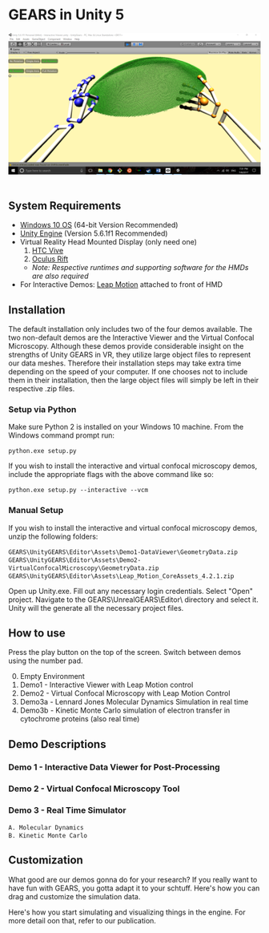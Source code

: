 # GEARS in Unity 5

<div align="center">
     <img src="./images/InteractiveViewer.png"/> 
</div><br>

## System Requirements
* [Windows 10 OS](https://www.microsoft.com/en-us/windows/) (64-bit Version Recommended)
* [Unity Engine](https://unity3d.com/) (Version 5.6.1f1 Recommended)
* Virtual Reality Head Mounted Display (only need one)
  1. [HTC Vive](https://www.vive.com/)
  2. [Oculus Rift](https://www.oculus.com/)
  * *Note: Respective runtimes and supporting software for the HMDs are also required*
* For Interactive Demos: [Leap Motion](https://www.leapmotion.com/) attached to front of HMD

## Installation
The default installation only includes two of the four demos available. The two non-default demos are the Interactive Viewer and the Virtual Confocal Microscopy. Although these demos provide considerable insight on the strengths of Unity GEARS in VR, they utilize large object files to represent our data meshes. Therefore their installation steps may take extra time depending on the speed of your computer. If one chooses not to include them in their installation, then the large object files will simply be left in their respective .zip files.

### Setup via Python
Make sure Python 2 is installed on your Windows 10 machine. From the Windows command prompt run:
```
python.exe setup.py
```
If you wish to install the interactive and virtual confocal microscopy demos, include the appropriate flags with the above command like so:
```
python.exe setup.py --interactive --vcm
```
### Manual Setup
If you wish to install the interactive and virtual confocal microscopy demos, unzip the following folders:
```
GEARS\UnityGEARS\Editor\Assets\Demo1-DataViewer\GeometryData.zip
GEARS\UnityGEARS\Editor\Assets\Demo2-VirtualConfocalMicroscopy\GeometryData.zip
GEARS\UnityGEARS\Editor\Assets\Leap_Motion_CoreAssets_4.2.1.zip
```
Open up Unity.exe. Fill out any necessary login credentials. Select "Open" project. Navigate to the GEARS\UnrealGEARS\Editor\ directory and select it. Unity will the generate all the necessary project files.

## How to use
 Press the play button on the top of the screen. Switch between demos using the number pad.
<ol start="0">
 <li> Empty Environment </li>
 <li> Demo1 - Interactive Viewer with Leap Motion control </li>
 <li> Demo2 - Virtual Confocal Microscopy with Leap Motion Control </li>
 <li> Demo3a - Lennard Jones Molecular Dynamics Simulation in real time </li>
 <li> Demo3b - Kinetic Monte Carlo simulation of electron transfer in cytochrome proteins (also real time) </li>
</ol>

## Demo Descriptions
### Demo 1 - Interactive Data Viewer for Post-Processing
### Demo 2 - Virtual Confocal Microscopy Tool
### Demo 3 - Real Time Simulator
    A. Molecular Dynamics
    B. Kinetic Monte Carlo

## Customization
What good are our demos gonna do for your research? If you really want to have fun with GEARS, you gotta adapt it to your schtuff. Here's how you can drag and customize the simulation data.

Here's how you start simulating and visualizing things in the engine. For more detail oon that, refer to our publication.